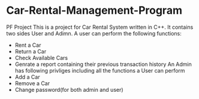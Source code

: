 # Car-Rental-Management-Program
PF Project
This is a project for Car Rental System written in C++. It contains two sides User and Adimn.
A user can perform the following functions:
- Rent a Car
- Return a Car
- Check Available Cars
- Genrate a report containing their previous transaction history
An Admin has following privliges including all the functions a User can perform
- Add a Car
- Remove a Car
- Change password(for both admin and user)
